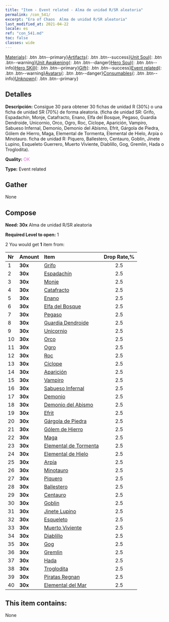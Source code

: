 ```yaml
---
title: "Item - Event related - Alma de unidad R/SR aleatoria"
permalink: /con_541/
excerpt: "Era of Chaos  Alma de unidad R/SR aleatoria"
last_modified_at: 2021-04-22
locale: es
ref: "con_541.md"
toc: false
classes: wide
---
```

 [Materials](/ItemsES/){: .btn .btn--primary}[Artifacts](/ItemsES/Artifacts/){: .btn .btn--success}[Unit Soul](/ItemsES/UnitSoul/){: .btn .btn--warning}[Unit Awakening](/ItemsES/UnitAwakening/){: .btn .btn--danger}[Hero Soul](/ItemsES/HeroSoul/){: .btn .btn--info}[Hero SKill](/ItemsES/HeroSkill/){: .btn .btn--primary}[Gift](/ItemsES/Gift/){: .btn .btn--success}[Event related](/ItemsES/Events/){: .btn .btn--warning}[Avatars](/ItemsES/Avatars/){: .btn .btn--danger}[Consumables](/ItemsES/Consumables/){: .btn .btn--info}[Unknown](/ItemsES/Unknown/){: .btn .btn--primary}

## Detalles
 **Descripción:** Consigue 30 para obtener 30 fichas de unidad R (30%) o una ficha de unidad SR (70%) de forma aleatoria. (ficha de unidad SR: Grifo, Espadachín, Monje, Catafracto, Enano, Elfa del Bosque, Pegaso, Guardia Dendroide, Unicornio, Orco, Ogro, Roc, Cíclope, Aparición, Vampiro, Sabueso Infernal, Demonio, Demonio del Abismo, Efrit, Gárgola de Piedra, Gólem de Hierro, Maga, Elemental de Tormenta, Elemental de Hielo, Arpía o Minotauro. ficha de unidad R: Piquero, Ballestero, Centauro, Goblin, Jinete Lupino, Esqueleto Guerrero, Muerto Viviente, Diablillo, Gog, Gremlin, Hada o Troglodita).

 **Quality:** <span style="color: #DA70D6">OK</span>

 **Type:** Event related

## Gather

  None

## Compose

 **Need: 30x** Alma de unidad R/SR aleatoria

 **Required Level to open:** 1

 2 You would get **1** item  from:

  | Nr | Amount |     Item    | Drop Rate,% |
  |:---|:-------|:------------|:---------:|
  | 1 |  **30x** | [Grifo](/es/Items/unt_192/) | 2.5 | 
  | 2 |  **30x** | [Espadachín](/es/Items/unt_193/) | 2.5 | 
  | 3 |  **30x** | [Monje](/es/Items/unt_194/) | 2.5 | 
  | 4 |  **30x** | [Catafracto](/es/Items/unt_195/) | 2.5 | 
  | 5 |  **30x** | [Enano](/es/Items/unt_200/) | 2.5 | 
  | 6 |  **30x** | [Elfa del Bosque](/es/Items/unt_201/) | 2.5 | 
  | 7 |  **30x** | [Pegaso](/es/Items/unt_202/) | 2.5 | 
  | 8 |  **30x** | [Guardia Dendroide](/es/Items/unt_203/) | 2.5 | 
  | 9 |  **30x** | [Unicornio](/es/Items/unt_204/) | 2.5 | 
  | 10 |  **30x** | [Orco](/es/Items/unt_219/) | 2.5 | 
  | 11 |  **30x** | [Ogro](/es/Items/unt_220/) | 2.5 | 
  | 12 |  **30x** | [Roc](/es/Items/unt_221/) | 2.5 | 
  | 13 |  **30x** | [Cíclope](/es/Items/unt_222/) | 2.5 | 
  | 14 |  **30x** | [Aparición](/es/Items/unt_210/) | 2.5 | 
  | 15 |  **30x** | [Vampiro](/es/Items/unt_211/) | 2.5 | 
  | 16 |  **30x** | [Sabueso Infernal](/es/Items/unt_228/) | 2.5 | 
  | 17 |  **30x** | [Demonio](/es/Items/unt_229/) | 2.5 | 
  | 18 |  **30x** | [Demonio del Abismo](/es/Items/unt_230/) | 2.5 | 
  | 19 |  **30x** | [Efrit](/es/Items/unt_231/) | 2.5 | 
  | 20 |  **30x** | [Gárgola de Piedra](/es/Items/unt_236/) | 2.5 | 
  | 21 |  **30x** | [Gólem de Hierro](/es/Items/unt_237/) | 2.5 | 
  | 22 |  **30x** | [Maga](/es/Items/unt_238/) | 2.5 | 
  | 23 |  **30x** | [Elemental de Tormenta](/es/Items/unt_263/) | 2.5 | 
  | 24 |  **30x** | [Elemental de Hielo](/es/Items/unt_264/) | 2.5 | 
  | 25 |  **30x** | [Arpía](/es/Items/unt_245/) | 2.5 | 
  | 26 |  **30x** | [Minotauro](/es/Items/unt_248/) | 2.5 | 
  | 27 |  **30x** | [Piquero](/es/Items/unt_190/) | 2.5 | 
  | 28 |  **30x** | [Ballestero](/es/Items/unt_191/) | 2.5 | 
  | 29 |  **30x** | [Centauro](/es/Items/unt_199/) | 2.5 | 
  | 30 |  **30x** | [Goblin](/es/Items/unt_217/) | 2.5 | 
  | 31 |  **30x** | [Jinete Lupino](/es/Items/unt_218/) | 2.5 | 
  | 32 |  **30x** | [Esqueleto](/es/Items/unt_208/) | 2.5 | 
  | 33 |  **30x** | [Muerto Viviente](/es/Items/unt_209/) | 2.5 | 
  | 34 |  **30x** | [Diablillo](/es/Items/unt_226/) | 2.5 | 
  | 35 |  **30x** | [Gog](/es/Items/unt_227/) | 2.5 | 
  | 36 |  **30x** | [Gremlin](/es/Items/unt_235/) | 2.5 | 
  | 37 |  **30x** | [Hada](/es/Items/unt_262/) | 2.5 | 
  | 38 |  **30x** | [Troglodita](/es/Items/unt_244/) | 2.5 | 
  | 39 |  **30x** | [Piratas Regnan](/es/Items/unt_273/) | 2.5 | 
  | 40 |  **30x** | [Elemental del Mar](/es/Items/unt_275/) | 2.5 | 


## This item contains:

  None

